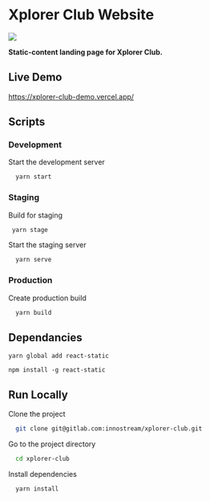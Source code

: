 # Xplorer Club Website
[![](https://img.shields.io/badge/Built%20with%3A-react--static-e0c06c)](https://github.com/react-static/react-static)
<br/>

**Static-content landing page for Xplorer Club.**


## Live Demo
https://xplorer-club-demo.vercel.app/


## Scripts
### Development
Start the development server

```bash
  yarn start 
```
### Staging
Build for staging

 ```bash
  yarn stage 
``` 

Start the staging server
```bash
  yarn serve 
```
### Production
Create production build
```bash
  yarn build 
```

## Dependancies

```
yarn global add react-static
```
```
npm install -g react-static
```

## Run Locally

Clone the project

```bash
  git clone git@gitlab.com:innostream/xplorer-club.git
```

Go to the project directory

```bash
  cd xplorer-club
```

Install dependencies

```bash
  yarn install
```


